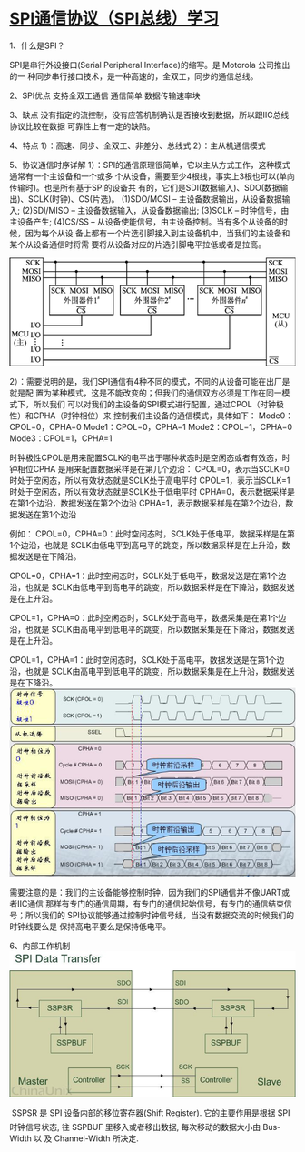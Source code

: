 # [SPI通信协议（SPI总线）学习](https://www.cnblogs.com/deng-tao/p/6004280.html)
1、什么是SPI？

SPI是串行外设接口(Serial Peripheral Interface)的缩写。是 Motorola 公司推出的一
种同步串行接口技术，是一种高速的，全双工，同步的通信总线。

2、SPI优点
支持全双工通信
通信简单
数据传输速率块

3、缺点
没有指定的流控制，没有应答机制确认是否接收到数据，所以跟IIC总线协议比较在数据
可靠性上有一定的缺陷。

4、特点
1）：高速、同步、全双工、非差分、总线式
2）：主从机通信模式

5、协议通信时序详解
1）：SPI的通信原理很简单，它以主从方式工作，这种模式通常有一个主设备和一个或多
个从设备，需要至少4根线，事实上3根也可以(单向传输时)。也是所有基于SPI的设备共
有的，它们是SDI(数据输入)、SDO(数据输出)、SCLK(时钟)、CS(片选)。
(1)SDO/MOSI – 主设备数据输出，从设备数据输入;
(2)SDI/MISO – 主设备数据输入，从设备数据输出;
(3)SCLK – 时钟信号，由主设备产生;
(4)CS/SS – 从设备使能信号，由主设备控制。当有多个从设备的时候，因为每个从设
备上都有一个片选引脚接入到主设备机中，当我们的主设备和某个从设备通信时将需
要将从设备对应的片选引脚电平拉低或者是拉高。

![picture文件](Asset/1.png)


2）：需要说明的是，我们SPI通信有4种不同的模式，不同的从设备可能在出厂是就是配
置为某种模式，这是不能改变的；但我们的通信双方必须是工作在同一模式下，所以我们
可以对我们的主设备的SPI模式进行配置，通过CPOL（时钟极性）和CPHA（时钟相位）来
控制我们主设备的通信模式，具体如下：
Mode0：CPOL=0，CPHA=0
Mode1：CPOL=0，CPHA=1
Mode2：CPOL=1，CPHA=0
Mode3：CPOL=1，CPHA=1

时钟极性CPOL是用来配置SCLK的电平出于哪种状态时是空闲态或者有效态，时钟相位CPHA
是用来配置数据采样是在第几个边沿：
CPOL=0，表示当SCLK=0时处于空闲态，所以有效状态就是SCLK处于高电平时
CPOL=1，表示当SCLK=1时处于空闲态，所以有效状态就是SCLK处于低电平时
CPHA=0，表示数据采样是在第1个边沿，数据发送在第2个边沿
CPHA=1，表示数据采样是在第2个边沿，数据发送在第1个边沿

例如：
CPOL=0，CPHA=0：此时空闲态时，SCLK处于低电平，数据采样是在第1个边沿，也就是
SCLK由低电平到高电平的跳变，所以数据采样是在上升沿，数据发送是在下降沿。

CPOL=0，CPHA=1：此时空闲态时，SCLK处于低电平，数据发送是在第1个边沿，也就是
SCLK由低电平到高电平的跳变，所以数据采样是在下降沿，数据发送是在上升沿。

CPOL=1，CPHA=0：此时空闲态时，SCLK处于高电平，数据采集是在第1个边沿，也就是
SCLK由高电平到低电平的跳变，所以数据采集是在下降沿，数据发送是在上升沿。

CPOL=1，CPHA=1：此时空闲态时，SCLK处于高电平，数据发送是在第1个边沿，也就是
SCLK由高电平到低电平的跳变，所以数据采集是在上升沿，数据发送是在下降沿。
![picture文件](Asset/2.png)

       

需要注意的是：我们的主设备能够控制时钟，因为我们的SPI通信并不像UART或者IIC通信
那样有专门的通信周期，有专门的通信起始信号，有专门的通信结束信号；所以我们的
SPI协议能够通过控制时钟信号线，当没有数据交流的时候我们的时钟线要么是
保持高电平要么是保持低电平。

6、内部工作机制
![picture文件](Asset/3.png)


 SSPSR 是 SPI 设备内部的移位寄存器(Shift Register). 它的主要作用是根据 SPI
时钟信号状态, 往 SSPBUF 里移入或者移出数据, 每次移动的数据大小由 Bus-Width 以
及 Channel-Width 所决定.